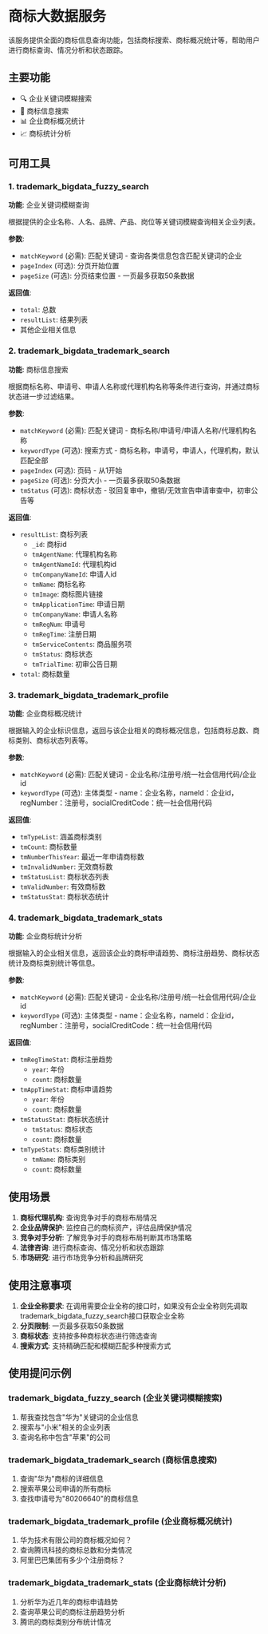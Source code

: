 # 商标大数据服务

该服务提供全面的商标信息查询功能，包括商标搜索、商标概况统计等，帮助用户进行商标查询、情况分析和状态跟踪。

## 主要功能

- 🔍 企业关键词模糊搜索
- 📄 商标信息搜索
- 📊 企业商标概况统计
- 📈 商标统计分析

## 可用工具

### 1. trademark_bigdata_fuzzy_search
**功能**: 企业关键词模糊查询

根据提供的企业名称、人名、品牌、产品、岗位等关键词模糊查询相关企业列表。

**参数**:
- `matchKeyword` (必需): 匹配关键词 - 查询各类信息包含匹配关键词的企业
- `pageIndex` (可选): 分页开始位置
- `pageSize` (可选): 分页结束位置 - 一页最多获取50条数据

**返回值**:
- `total`: 总数
- `resultList`: 结果列表
- 其他企业相关信息

### 2. trademark_bigdata_trademark_search
**功能**: 商标信息搜索

根据商标名称、申请号、申请人名称或代理机构名称等条件进行查询，并通过商标状态进一步过滤结果。

**参数**:
- `matchKeyword` (必需): 匹配关键词 - 商标名称/申请号/申请人名称/代理机构名称
- `keywordType` (可选): 搜索方式 - 商标名称，申请号，申请人，代理机构，默认匹配全部
- `pageIndex` (可选): 页码 - 从1开始
- `pageSize` (可选): 分页大小 - 一页最多获取50条数据
- `tmStatus` (可选): 商标状态 - 驳回复审中，撤销/无效宣告申请审查中，初审公告等

**返回值**:
- `resultList`: 商标列表
  - `_id`: 商标id
  - `tmAgentName`: 代理机构名称
  - `tmAgentNameId`: 代理机构id
  - `tmCompanyNameId`: 申请人id
  - `tmName`: 商标名称
  - `tmImage`: 商标图片链接
  - `tmApplicationTime`: 申请日期
  - `tmCompanyName`: 申请人名称
  - `tmRegNum`: 申请号
  - `tmRegTime`: 注册日期
  - `tmServiceContents`: 商品服务项
  - `tmStatus`: 商标状态
  - `tmTrialTime`: 初审公告日期
- `total`: 商标数量

### 3. trademark_bigdata_trademark_profile
**功能**: 企业商标概况统计

根据输入的企业标识信息，返回与该企业相关的商标概况信息，包括商标总数、商标类别、商标状态列表等。

**参数**:
- `matchKeyword` (必需): 匹配关键词 - 企业名称/注册号/统一社会信用代码/企业id
- `keywordType` (可选): 主体类型 - name：企业名称，nameId：企业id，regNumber：注册号，socialCreditCode：统一社会信用代码

**返回值**:
- `tmTypeList`: 涵盖商标类别
- `tmCount`: 商标数量
- `tmNumberThisYear`: 最近一年申请商标数
- `tmInvalidNumber`: 无效商标数
- `tmStatusList`: 商标状态列表
- `tmValidNumber`: 有效商标数
- `tmStatusStat`: 商标状态统计

### 4. trademark_bigdata_trademark_stats
**功能**: 企业商标统计分析

根据输入的企业相关信息，返回该企业的商标申请趋势、商标注册趋势、商标状态统计及商标类别统计等信息。

**参数**:
- `matchKeyword` (必需): 匹配关键词 - 企业名称/注册号/统一社会信用代码/企业id
- `keywordType` (可选): 主体类型 - name：企业名称，nameId：企业id，regNumber：注册号，socialCreditCode：统一社会信用代码

**返回值**:
- `tmRegTimeStat`: 商标注册趋势
  - `year`: 年份
  - `count`: 商标数量
- `tmAppTimeStat`: 商标申请趋势
  - `year`: 年份
  - `count`: 商标数量
- `tmStatusStat`: 商标状态统计
  - `tmStatus`: 商标状态
  - `count`: 商标数量
- `tmTypeStats`: 商标类别统计
  - `tmName`: 商标类别
  - `count`: 商标数量

## 使用场景

1. **商标代理机构**: 查询竞争对手的商标布局情况
2. **企业品牌保护**: 监控自己的商标资产，评估品牌保护情况
3. **竞争对手分析**: 了解竞争对手的商标布局判断其市场策略
4. **法律咨询**: 进行商标查询、情况分析和状态跟踪
5. **市场研究**: 进行市场竞争分析和品牌研究

## 使用注意事项

1. **企业全称要求**: 在调用需要企业全称的接口时，如果没有企业全称则先调取trademark_bigdata_fuzzy_search接口获取企业全称
2. **分页限制**: 一页最多获取50条数据
3. **商标状态**: 支持按多种商标状态进行筛选查询
4. **搜索方式**: 支持精确匹配和模糊匹配多种搜索方式

## 使用提问示例

### trademark_bigdata_fuzzy_search (企业关键词模糊搜索)
1. 帮我查找包含"华为"关键词的企业信息
2. 搜索与"小米"相关的企业列表
3. 查询名称中包含"苹果"的公司

### trademark_bigdata_trademark_search (商标信息搜索)
1. 查询"华为"商标的详细信息
2. 搜索苹果公司申请的所有商标
3. 查找申请号为"80206640"的商标信息

### trademark_bigdata_trademark_profile (企业商标概况统计)
1. 华为技术有限公司的商标概况如何？
2. 查询腾讯科技的商标总数和分类情况
3. 阿里巴巴集团有多少个注册商标？

### trademark_bigdata_trademark_stats (企业商标统计分析)
1. 分析华为近几年的商标申请趋势
2. 查询苹果公司的商标注册趋势分析
3. 腾讯的商标类别分布统计情况 